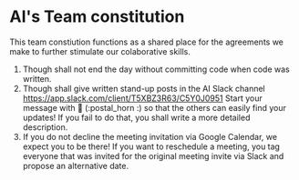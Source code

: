 # AI's Team constitution 
This team constiution functions as a shared place for the agreements we make to further stimulate our colaborative skills. 

1. Though shall not end the day without committing code when code was written. 
2. Though shall give written stand-up posts in the AI Slack channel https://app.slack.com/client/T5XBZ3R63/C5Y0J0951  Start your message with :postal_horn: (:postal_horn :) so that the others can easily find your updates! 
If you fail to do that, you shall write a more detailed description.  
3. If you do not decline the meeting invitation via Google Calendar, we expect you to be there! 
If you want to reschedule a meeting, you tag everyone that was invited for the original meeting invite via Slack and propose an alternative date. 
